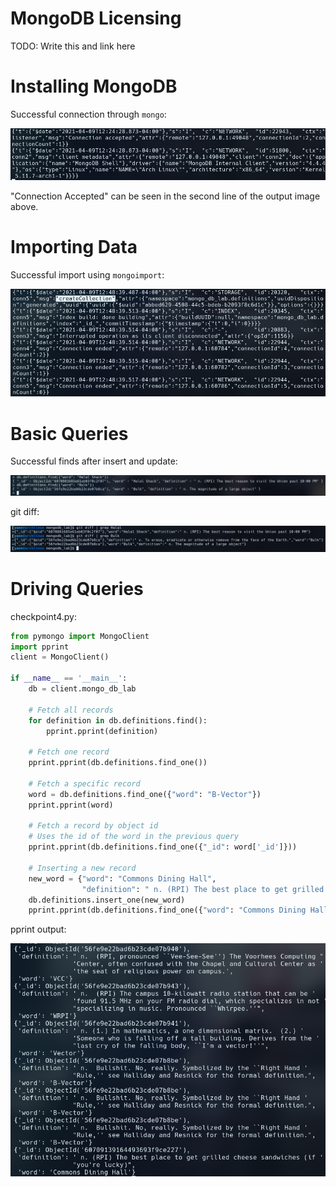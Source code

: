 # MongoDB Licensing

TODO: Write this and link here

# Installing MongoDB

Successful connection through `mongo`:

![Successful Connection](./images/mongodb-connection-accepted.png)

"Connection Accepted" can be seen in the second line of the output image above.

# Importing Data

Successful import using `mongoimport`:

![Successful Import](./images/mongo-create-collection.png)

# Basic Queries

Successful finds after insert and update:

![Successful Insert/Update](./images/mongo-insert-update.png)

git diff:

![git diff](./images/mongo-git-diff.png)

# Driving Queries

checkpoint4.py:

```python
from pymongo import MongoClient
import pprint
client = MongoClient()

if __name__ == '__main__':
    db = client.mongo_db_lab

    # Fetch all records
    for definition in db.definitions.find():
        pprint.pprint(definition)

    # Fetch one record
    pprint.pprint(db.definitions.find_one())

    # Fetch a specific record
    word = db.definitions.find_one({"word": "B-Vector"})
    pprint.pprint(word)

    # Fetch a record by object id
    # Uses the id of the word in the previous query
    pprint.pprint(db.definitions.find_one({"_id": word['_id']}))

    # Inserting a new record
    new_word = {"word": "Commons Dining Hall",
                "definition": " n. (RPI) The best place to get grilled cheese sandwiches (if you're lucky)"}
    db.definitions.insert_one(new_word)
    pprint.pprint(db.definitions.find_one({"word": "Commons Dining Hall"}))
```

pprint output:

![pprint output](./images/mongo-pprint.png)
